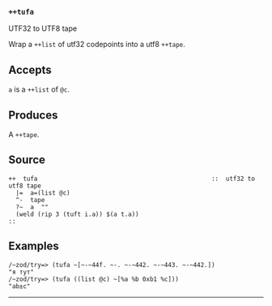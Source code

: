 ### `++tufa`

UTF32 to UTF8 tape

Wrap a `++list` of utf32 codepoints into a utf8 `++tape`.

Accepts
-------

`a` is a `++list` of `@c`.

Produces
--------

A `++tape`.

Source
------

    ++  tufa                                                ::  utf32 to utf8 tape
      |=  a=(list @c)
      ^-  tape
      ?~  a  ""
      (weld (rip 3 (tuft i.a)) $(a t.a))
    ::

Examples
--------

    /~zod/try=> (tufa ~[~-~44f. ~-. ~-~442. ~-~443. ~-~442.])
    "я тут"
    /~zod/try=> (tufa ((list @c) ~[%a %b 0xb1 %c]))
    "ab±c"



***
